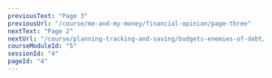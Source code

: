 ```yaml
---
previousText: "Page 3"
previousUrl: "/course/me-and-my-money/financial-opinion/page-three"
nextText: "Page 2"
nextUrl: "/course/planning-tracking-and-saving/budgets-enemies-of-debt/page-two"
courseModuleId: "5"
sessionId: "4"
pageId: "4"
---
```



